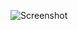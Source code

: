 ![Screenshot](https://raw.githubusercontent.com/Cryakl/Ultimate-RAT-Collection/refs/heads/main/NjRat/njRAT%20v0.7d%20v.2%20GHAWY%20HACKER%20EGYPT/Screenshot.png)
